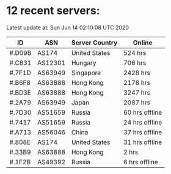 # 12 recent servers:

Latest update at: Sun Jun 14 02:10:08 UTC 2020

| ID | ASN | Server Country | Online |
| -- | --- | -------------- | ------ |
| #.D09B | AS174 | United States | 524 hrs |
| #.C831 | AS12301 | Hungary | 706 hrs |
| #.7F1D | AS63949 | Singapore | 2428 hrs |
| #.B6F8 | AS63888 | Hong Kong | 2178 hrs |
| #.BD3E | AS63888 | Hong Kong | 3247 hrs |
| #.2A79 | AS63949 | Japan | 2087 hrs |
| #.7D30 | AS51659 | Russia | 60 hrs offline |
| #.7417 | AS51659 | Russia | 24 hrs offline |
| #.A713 | AS56046 | China | 37 hrs offline |
| #.808E | AS174 | United States | 31 hrs offline |
| #.33B9 | AS63888 | Hong Kong | 2 hrs |
| #.1F2B | AS49392 | Russia | 6 hrs offline |

